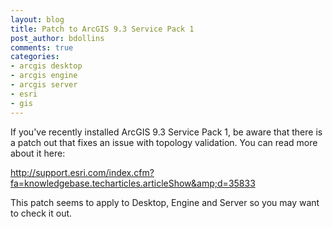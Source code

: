 ```yaml
---
layout: blog
title: Patch to ArcGIS 9.3 Service Pack 1
post_author: bdollins
comments: true
categories:
- arcgis desktop
- arcgis engine
- arcgis server
- esri
- gis
---
```


If you've recently installed ArcGIS 9.3 Service Pack 1, be aware that there is a patch out that fixes an issue with topology validation. You can read more about it here:

<a href="http://support.esri.com/index.cfm?fa=knowledgebase.techarticles.articleShow&amp;d=35833">http://support.esri.com/index.cfm?fa=knowledgebase.techarticles.articleShow&amp;d=35833</a>

This patch seems to apply to Desktop, Engine and Server so you may want to check it out.